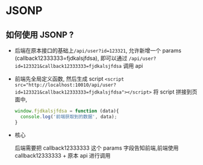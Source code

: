 # JSONP

## 如何使用 JSONP ?

- 后端在原本接口的基础上`/api/user?id=123321`, 允许新增一个 params (callback12333333=fjdkalsjfdsa), 即可以通过 `/api/user?id=123321&callback12333333=fjdkalsjfdsa` 调用 api

- 前端先全局定义函数, 然后生成 script `<script src="http://localhost:10010/api/user?id=123321&callback12333333=fjdkalsjfdsa"></script>` 将 script 拼接到页面中, 

    ```javascript
    window.fjdkalsjfdsa = function (data){
      console.log('前端获取到的数据', data);
    }
    ```
  
- 核心
    
    后端需要把 callback12333333 这个 params 字段告知前端,前端使用 callback12333333 + 原本 api 进行调用
